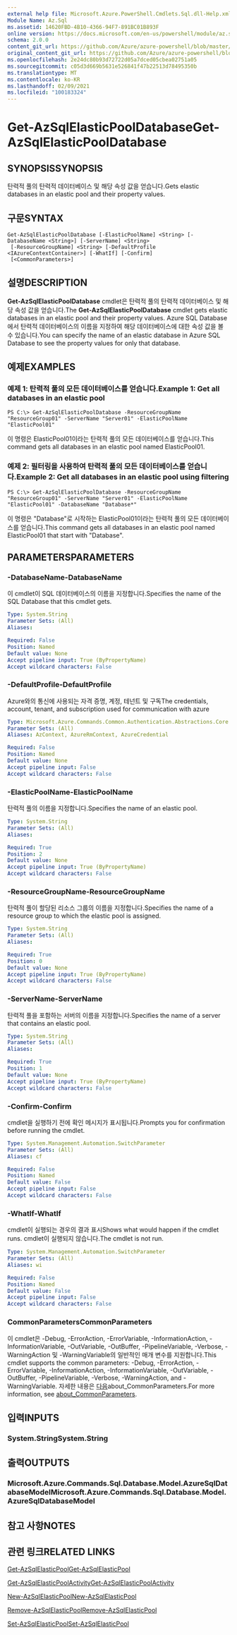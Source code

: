 ```yaml
---
external help file: Microsoft.Azure.PowerShell.Cmdlets.Sql.dll-Help.xml
Module Name: Az.Sql
ms.assetid: 14620FBD-4B10-4366-94F7-891BC01B893F
online version: https://docs.microsoft.com/en-us/powershell/module/az.sql/get-azsqlelasticpooldatabase
schema: 2.0.0
content_git_url: https://github.com/Azure/azure-powershell/blob/master/src/Sql/Sql/help/Get-AzSqlElasticPoolDatabase.md
original_content_git_url: https://github.com/Azure/azure-powershell/blob/master/src/Sql/Sql/help/Get-AzSqlElasticPoolDatabase.md
ms.openlocfilehash: 2e24dc80b93d72722d05a7dced05cbea02751a05
ms.sourcegitcommit: c05d3d669b5631e526841f47b22513d78495350b
ms.translationtype: MT
ms.contentlocale: ko-KR
ms.lasthandoff: 02/09/2021
ms.locfileid: "100183324"
---
```

# <span data-ttu-id="8a447-101">Get-AzSqlElasticPoolDatabase</span><span class="sxs-lookup"><span data-stu-id="8a447-101">Get-AzSqlElasticPoolDatabase</span></span>

## <span data-ttu-id="8a447-102">SYNOPSIS</span><span class="sxs-lookup"><span data-stu-id="8a447-102">SYNOPSIS</span></span>
<span data-ttu-id="8a447-103">탄력적 풀의 탄력적 데이터베이스 및 해당 속성 값을 얻습니다.</span><span class="sxs-lookup"><span data-stu-id="8a447-103">Gets elastic databases in an elastic pool and their property values.</span></span>

## <span data-ttu-id="8a447-104">구문</span><span class="sxs-lookup"><span data-stu-id="8a447-104">SYNTAX</span></span>

```
Get-AzSqlElasticPoolDatabase [-ElasticPoolName] <String> [-DatabaseName <String>] [-ServerName] <String>
 [-ResourceGroupName] <String> [-DefaultProfile <IAzureContextContainer>] [-WhatIf] [-Confirm]
 [<CommonParameters>]
```

## <span data-ttu-id="8a447-105">설명</span><span class="sxs-lookup"><span data-stu-id="8a447-105">DESCRIPTION</span></span>
<span data-ttu-id="8a447-106">**Get-AzSqlElasticPoolDatabase** cmdlet은 탄력적 풀의 탄력적 데이터베이스 및 해당 속성 값을 얻습니다.</span><span class="sxs-lookup"><span data-stu-id="8a447-106">The **Get-AzSqlElasticPoolDatabase** cmdlet gets elastic databases in an elastic pool and their property values.</span></span>
<span data-ttu-id="8a447-107">Azure SQL Database에서 탄력적 데이터베이스의 이름을 지정하여 해당 데이터베이스에 대한 속성 값을 볼 수 있습니다.</span><span class="sxs-lookup"><span data-stu-id="8a447-107">You can specify the name of an elastic database in Azure SQL Database to see the property values for only that database.</span></span>

## <span data-ttu-id="8a447-108">예제</span><span class="sxs-lookup"><span data-stu-id="8a447-108">EXAMPLES</span></span>

### <span data-ttu-id="8a447-109">예제 1: 탄력적 풀의 모든 데이터베이스를 얻습니다.</span><span class="sxs-lookup"><span data-stu-id="8a447-109">Example 1: Get all databases in an elastic pool</span></span>
```
PS C:\> Get-AzSqlElasticPoolDatabase -ResourceGroupName "ResourceGroup01" -ServerName "Server01" -ElasticPoolName "ElasticPool01"
```

<span data-ttu-id="8a447-110">이 명령은 ElasticPool01이라는 탄력적 풀의 모든 데이터베이스를 얻습니다.</span><span class="sxs-lookup"><span data-stu-id="8a447-110">This command gets all databases in an elastic pool named ElasticPool01.</span></span>

### <span data-ttu-id="8a447-111">예제 2: 필터링을 사용하여 탄력적 풀의 모든 데이터베이스를 얻습니다.</span><span class="sxs-lookup"><span data-stu-id="8a447-111">Example 2: Get all databases in an elastic pool using filtering</span></span>
```
PS C:\> Get-AzSqlElasticPoolDatabase -ResourceGroupName "ResourceGroup01" -ServerName "Server01" -ElasticPoolName "ElasticPool01" -DatabaseName "Database*"
```

<span data-ttu-id="8a447-112">이 명령은 "Database"로 시작하는 ElasticPool01이라는 탄력적 풀의 모든 데이터베이스를 얻습니다.</span><span class="sxs-lookup"><span data-stu-id="8a447-112">This command gets all databases in an elastic pool named ElasticPool01 that start with "Database".</span></span>

## <span data-ttu-id="8a447-113">PARAMETERS</span><span class="sxs-lookup"><span data-stu-id="8a447-113">PARAMETERS</span></span>

### <span data-ttu-id="8a447-114">-DatabaseName</span><span class="sxs-lookup"><span data-stu-id="8a447-114">-DatabaseName</span></span>
<span data-ttu-id="8a447-115">이 cmdlet이 SQL 데이터베이스의 이름을 지정합니다.</span><span class="sxs-lookup"><span data-stu-id="8a447-115">Specifies the name of the SQL Database that this cmdlet gets.</span></span>

```yaml
Type: System.String
Parameter Sets: (All)
Aliases:

Required: False
Position: Named
Default value: None
Accept pipeline input: True (ByPropertyName)
Accept wildcard characters: False
```

### <span data-ttu-id="8a447-116">-DefaultProfile</span><span class="sxs-lookup"><span data-stu-id="8a447-116">-DefaultProfile</span></span>
<span data-ttu-id="8a447-117">Azure와의 통신에 사용되는 자격 증명, 계정, 테넌트 및 구독</span><span class="sxs-lookup"><span data-stu-id="8a447-117">The credentials, account, tenant, and subscription used for communication with azure</span></span>

```yaml
Type: Microsoft.Azure.Commands.Common.Authentication.Abstractions.Core.IAzureContextContainer
Parameter Sets: (All)
Aliases: AzContext, AzureRmContext, AzureCredential

Required: False
Position: Named
Default value: None
Accept pipeline input: False
Accept wildcard characters: False
```

### <span data-ttu-id="8a447-118">-ElasticPoolName</span><span class="sxs-lookup"><span data-stu-id="8a447-118">-ElasticPoolName</span></span>
<span data-ttu-id="8a447-119">탄력적 풀의 이름을 지정합니다.</span><span class="sxs-lookup"><span data-stu-id="8a447-119">Specifies the name of an elastic pool.</span></span>

```yaml
Type: System.String
Parameter Sets: (All)
Aliases:

Required: True
Position: 2
Default value: None
Accept pipeline input: True (ByPropertyName)
Accept wildcard characters: False
```

### <span data-ttu-id="8a447-120">-ResourceGroupName</span><span class="sxs-lookup"><span data-stu-id="8a447-120">-ResourceGroupName</span></span>
<span data-ttu-id="8a447-121">탄력적 풀이 할당된 리소스 그룹의 이름을 지정합니다.</span><span class="sxs-lookup"><span data-stu-id="8a447-121">Specifies the name of a resource group to which the elastic pool is assigned.</span></span>

```yaml
Type: System.String
Parameter Sets: (All)
Aliases:

Required: True
Position: 0
Default value: None
Accept pipeline input: True (ByPropertyName)
Accept wildcard characters: False
```

### <span data-ttu-id="8a447-122">-ServerName</span><span class="sxs-lookup"><span data-stu-id="8a447-122">-ServerName</span></span>
<span data-ttu-id="8a447-123">탄력적 풀을 포함하는 서버의 이름을 지정합니다.</span><span class="sxs-lookup"><span data-stu-id="8a447-123">Specifies the name of a server that contains an elastic pool.</span></span>

```yaml
Type: System.String
Parameter Sets: (All)
Aliases:

Required: True
Position: 1
Default value: None
Accept pipeline input: True (ByPropertyName)
Accept wildcard characters: False
```

### <span data-ttu-id="8a447-124">-Confirm</span><span class="sxs-lookup"><span data-stu-id="8a447-124">-Confirm</span></span>
<span data-ttu-id="8a447-125">cmdlet을 실행하기 전에 확인 메시지가 표시됩니다.</span><span class="sxs-lookup"><span data-stu-id="8a447-125">Prompts you for confirmation before running the cmdlet.</span></span>

```yaml
Type: System.Management.Automation.SwitchParameter
Parameter Sets: (All)
Aliases: cf

Required: False
Position: Named
Default value: False
Accept pipeline input: False
Accept wildcard characters: False
```

### <span data-ttu-id="8a447-126">-WhatIf</span><span class="sxs-lookup"><span data-stu-id="8a447-126">-WhatIf</span></span>
<span data-ttu-id="8a447-127">cmdlet이 실행되는 경우의 결과 표시</span><span class="sxs-lookup"><span data-stu-id="8a447-127">Shows what would happen if the cmdlet runs.</span></span>
<span data-ttu-id="8a447-128">cmdlet이 실행되지 않습니다.</span><span class="sxs-lookup"><span data-stu-id="8a447-128">The cmdlet is not run.</span></span>

```yaml
Type: System.Management.Automation.SwitchParameter
Parameter Sets: (All)
Aliases: wi

Required: False
Position: Named
Default value: False
Accept pipeline input: False
Accept wildcard characters: False
```

### <span data-ttu-id="8a447-129">CommonParameters</span><span class="sxs-lookup"><span data-stu-id="8a447-129">CommonParameters</span></span>
<span data-ttu-id="8a447-130">이 cmdlet은 -Debug, -ErrorAction, -ErrorVariable, -InformationAction, -InformationVariable, -OutVariable, -OutBuffer, -PipelineVariable, -Verbose, -WarningAction 및 -WarningVariable의 일반적인 매개 변수를 지원합니다.</span><span class="sxs-lookup"><span data-stu-id="8a447-130">This cmdlet supports the common parameters: -Debug, -ErrorAction, -ErrorVariable, -InformationAction, -InformationVariable, -OutVariable, -OutBuffer, -PipelineVariable, -Verbose, -WarningAction, and -WarningVariable.</span></span> <span data-ttu-id="8a447-131">자세한 내용은 [다음](http://go.microsoft.com/fwlink/?LinkID=113216)about_CommonParameters.</span><span class="sxs-lookup"><span data-stu-id="8a447-131">For more information, see [about_CommonParameters](http://go.microsoft.com/fwlink/?LinkID=113216).</span></span>

## <span data-ttu-id="8a447-132">입력</span><span class="sxs-lookup"><span data-stu-id="8a447-132">INPUTS</span></span>

### <span data-ttu-id="8a447-133">System.String</span><span class="sxs-lookup"><span data-stu-id="8a447-133">System.String</span></span>

## <span data-ttu-id="8a447-134">출력</span><span class="sxs-lookup"><span data-stu-id="8a447-134">OUTPUTS</span></span>

### <span data-ttu-id="8a447-135">Microsoft.Azure.Commands.Sql.Database.Model.AzureSqlDatabaseModel</span><span class="sxs-lookup"><span data-stu-id="8a447-135">Microsoft.Azure.Commands.Sql.Database.Model.AzureSqlDatabaseModel</span></span>

## <span data-ttu-id="8a447-136">참고 사항</span><span class="sxs-lookup"><span data-stu-id="8a447-136">NOTES</span></span>

## <span data-ttu-id="8a447-137">관련 링크</span><span class="sxs-lookup"><span data-stu-id="8a447-137">RELATED LINKS</span></span>

[<span data-ttu-id="8a447-138">Get-AzSqlElasticPool</span><span class="sxs-lookup"><span data-stu-id="8a447-138">Get-AzSqlElasticPool</span></span>](./Get-AzSqlElasticPool.md)

[<span data-ttu-id="8a447-139">Get-AzSqlElasticPoolActivity</span><span class="sxs-lookup"><span data-stu-id="8a447-139">Get-AzSqlElasticPoolActivity</span></span>](./Get-AzSqlElasticPoolActivity.md)

[<span data-ttu-id="8a447-140">New-AzSqlElasticPool</span><span class="sxs-lookup"><span data-stu-id="8a447-140">New-AzSqlElasticPool</span></span>](./New-AzSqlElasticPool.md)

[<span data-ttu-id="8a447-141">Remove-AzSqlElasticPool</span><span class="sxs-lookup"><span data-stu-id="8a447-141">Remove-AzSqlElasticPool</span></span>](./Remove-AzSqlElasticPool.md)

[<span data-ttu-id="8a447-142">Set-AzSqlElasticPool</span><span class="sxs-lookup"><span data-stu-id="8a447-142">Set-AzSqlElasticPool</span></span>](./Set-AzSqlElasticPool.md)


